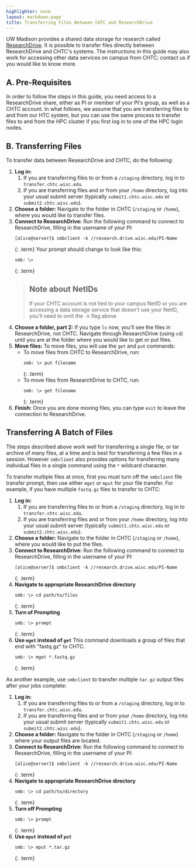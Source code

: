 ```yaml
---
highlighter: none
layout: markdown-page
title: Transferring Files Between CHTC and ResearchDrive
---
```


UW Madison provides a shared data storage for research called [ResearchDrive](https://it.wisc.edu/services/researchdrive/). It 
is possible to transfer files directly between ResearchDrive and CHTC's systems. The 
instructions in this guide may also work for accessing other data services on campus from CHTC; contact us if you 
would like to know more. 

## A. Pre-Requisites

In order to follow the steps in this guide, you need access to a ResearchDrive share, either as PI or member of your PI's group, as well as a CHTC account. In what follows, 
we assume that you are transferring files to and from our HTC system, but you can 
use the same process to transfer files to and from the HPC cluster if you first log 
in to one of the HPC login nodes. 

## B. Transferring Files

To transfer data between ResearchDrive and CHTC, do the following: 

1. **Log in:** 
	1. If you are transferring files to or from a `/staging` directory, log in to `transfer.chtc.wisc.edu`. 
	2. If you are transferring files and or from your `/home` directory, log into your usual submit server (typically `submit1.chtc.wisc.edu` or `submit2.chtc.wisc.edu`). 
2. **Choose a folder:** Navigate to the folder in CHTC (`/staging` or `/home`), where you would like to transfer files. 
3. **Connect to ResearchDrive:** Run the following command to connect to ResearchDrive, filling in the username of 
your PI: 
    ```
    [alice@server]$ smbclient -k //research.drive.wisc.edu/PI-Name
    ```
    {: .term}
    Your prompt should change to look like this:
    ```
    smb: \> 
    ```
    {: .term}
    > ## Note about NetIDs
    > If your CHTC account is not tied to your campus NetID or you are accessing a data 
    > storage service that doesn't use your NetID, you'll need to omit the `-k` flag above
4. **Choose a folder, part 2:** If you type `ls` now, you'll see the files in ResearchDrive, not CHTC. 
Navigate through ResearchDrive (using `cd`) until you are at the folder where you would 
like to get or put files. 
5. **Move files:** To move files, you will use the `get` and `put` commands: 
    - To move files from CHTC to ResearchDrive, run: 
        ```
        smb: \> put filename
        ```
        {: .term}
    - To move files from ResearchDrive to CHTC, run: 
        ```
        smb: \> get filename
        ```
        {: .term}
6. **Finish:** Once you are done moving files, you can type `exit` to leave the connection to ResearchDrive. 

## Transferring A Batch of Files

The steps described above work well for transferring a single file, or tar archive of 
many files, at a time and is best for transferring a few files in a session. However 
`smbclient` also provides options for transferring many individual files in a single command 
using the `*` wildcard character.

To transfer multiple files at once, first you must turn off the `smbclient` file transfer prompt, 
then use either `mget` or `mput` for your file transfer. For example, if you have multiple `fastq.gz` files
to transfer to CHTC:

1. **Log in:** 
	1. If you are transferring files to or from a `/staging` directory, log in to `transfer.chtc.wisc.edu`. 
	2. If you are transferring files and or from your `/home` directory, log into your usual submit server (typically `submit1.chtc.wisc.edu` or `submit2.chtc.wisc.edu`). 
2. **Choose a folder:** Navigate to the folder in CHTC (`/staging` or `/home`), where you would like to put the files. 
3. **Connect to ResearchDrive:** Run the following command to connect to ResearchDrive, filling in the username of 
your PI: 
    ```
    [alice@server]$ smbclient -k //research.drive.wisc.edu/PI-Name
    ```
    {: .term}
4. **Navigate to appropriate ResearchDrive directory**
    ```
    smb: \> cd path/to/files
    ```
    {: .term}
5. **Turn of Prompting**
    ```
    smb: \> prompt
    ```
    {: .term}
6. **Use `mget` instead of `get`**
	This command downloads a group of files that end with "fastq.gz" to CHTC. 
    ```
    smb: \> mget *.fastq.gz
    ```
    {: .term}
    
As another example, use `smbclient` to transfer multiple `tar.gz` output files 
after your jobs complete:

1. **Log in:** 
	1. If you are transferring files to or from a `/staging` directory, log in to `transfer.chtc.wisc.edu`. 
	2. If you are transferring files and or from your `/home` directory, log into your usual submit server (typically `submit1.chtc.wisc.edu` or `submit2.chtc.wisc.edu`). 
2. **Choose a folder:** Navigate to the folder in CHTC (`/staging` or `/home`) where your output files are located. 
3. **Connect to ResearchDrive:** Run the following command to connect to ResearchDrive, filling in the username of 
your PI: 
    ```
    [alice@server]$ smbclient -k //research.drive.wisc.edu/PI-Name
    ```
    {: .term}
4. **Navigate to appropriate ResearchDrive directory**
    ```
    smb: \> cd path/to/directory
    ```
    {: .term}
5. **Turn off Prompting**
    ```
    smb: \> prompt
    ```
    {: .term}
6. **Use `mput` instead of `put`**
    ```
    smb: \> mput *.tar.gz
    ```
    {: .term}
